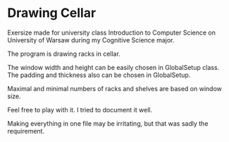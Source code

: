 # Drawing Cellar
Exersize made for university class Introduction to Computer Science on University of Warsaw during my Cognitive Science major.

The program is drawing racks in cellar. 

The window width and height can be easily chosen in GlobalSetup class.
The padding and thickness also can be chosen in GlobalSetup. 

Maximal and minimal numbers of racks and shelves are based on window size.

Feel free to play with it.
I tried to document it well.

Making everything in one file may be irritating, but that was sadly the requirement.
